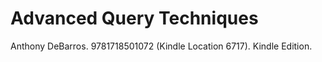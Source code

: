 # Advanced Query Techniques

Anthony DeBarros. 9781718501072 (Kindle Location 6717). Kindle Edition. 
